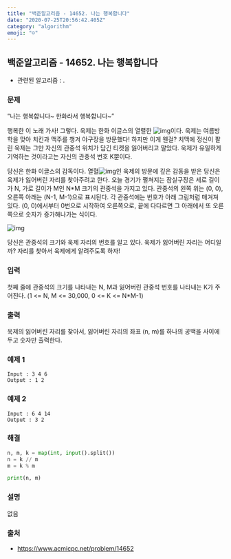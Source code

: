 ```yaml
---
title: "백준알고리즘 - 14652. 나는 행복합니다"
date: "2020-07-25T20:56:42.405Z"
category: "algorithm"
emoji: "☺️"
---
```


## 백준알고리즘 - 14652. 나는 행복합니다

- 관련된 알고리즘 : .

### 문제

“나는 행복합니다~ 한화라서 행복합니다~”

행복한 이 노래 가사! 그렇다. 욱제는 한화 이글스의 열렬한 ![img](https://onlinejudgeimages.s3-ap-northeast-1.amazonaws.com/problem/14652/1.png)이다. 욱제는 여름방학을 맞아 치킨과 맥주를 챙겨 야구장을 방문했다! 하지만 이게 웬걸? 치맥에 정신이 팔린 욱제는 그만 자신의 관중석 위치가 담긴 티켓을 잃어버리고 말았다. 욱제가 유일하게 기억하는 것이라고는 자신의 관중석 번호 K뿐이다.

당신은 한화 이글스의 감독이다. 열혈![img](https://onlinejudgeimages.s3-ap-northeast-1.amazonaws.com/problem/14652/1.png)인 욱제의 방문에 깊은 감동을 받은 당신은 욱제가 잃어버린 자리를 찾아주려고 한다. 오늘 경기가 펼쳐지는 잠실구장은 세로 길이가 N, 가로 길이가 M인 N\*M 크기의 관중석을 가지고 있다. 관중석의 왼쪽 위는 (0, 0), 오른쪽 아래는 (N-1, M-1)으로 표시된다. 각 관중석에는 번호가 아래 그림처럼 매겨져있다. (0, 0)에서부터 0번으로 시작하여 오른쪽으로, 끝에 다다르면 그 아래에서 또 오른쪽으로 숫자가 증가해나가는 식이다.

![img](https://onlinejudgeimages.s3-ap-northeast-1.amazonaws.com/problem/14652/2.png)

당신은 관중석의 크기와 욱제 자리의 번호를 알고 있다. 욱제가 잃어버린 자리는 어디일까? 자리를 찾아서 욱제에게 알려주도록 하자!

### 입력

첫째 줄에 관중석의 크기를 나타내는 N, M과 잃어버린 관중석 번호를 나타내는 K가 주어진다. (1 <= N, M <= 30,000, 0 <= K <= N\*M-1)

### 출력

욱제의 잃어버린 자리를 찾아서, 잃어버린 자리의 좌표 (n, m)를 하나의 공백을 사이에 두고 숫자만 출력한다.

### 예제 1

```
Input : 3 4 6
Output : 1 2
```

### 예제 2

```
Input : 6 4 14
Output : 3 2
```

### 해결

```python
n, m, k = map(int, input().split())
n = k // m
m = k % m

print(n, m)
```

### 설명

없음

### 출처

- https://www.acmicpc.net/problem/14652
